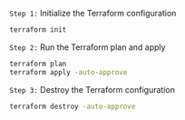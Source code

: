 `Step 1:` Initialize the Terraform configuration

```sh
terraform init
```

`Step 2:` Run the Terraform plan and apply

```sh
terraform plan
terraform apply -auto-approve
```

`Step 3:` Destroy the Terraform configuration

```sh
terraform destroy -auto-approve
```
